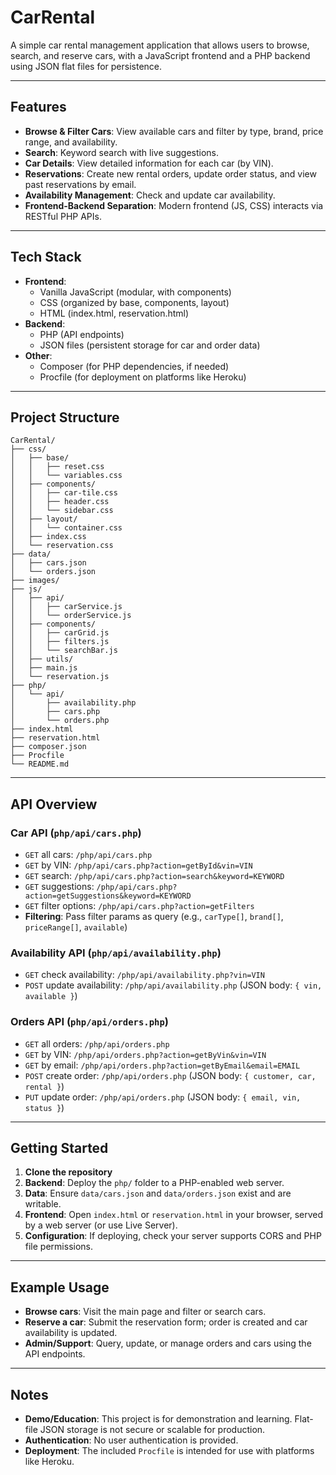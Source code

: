 # CarRental

A simple car rental management application that allows users to browse, search, and reserve cars, with a JavaScript frontend and a PHP backend using JSON flat files for persistence.

---

## Features

- **Browse & Filter Cars**: View available cars and filter by type, brand, price range, and availability.
- **Search**: Keyword search with live suggestions.
- **Car Details**: View detailed information for each car (by VIN).
- **Reservations**: Create new rental orders, update order status, and view past reservations by email.
- **Availability Management**: Check and update car availability.
- **Frontend-Backend Separation**: Modern frontend (JS, CSS) interacts via RESTful PHP APIs.

---

## Tech Stack

- **Frontend**:
    - Vanilla JavaScript (modular, with components)
    - CSS (organized by base, components, layout)
    - HTML (index.html, reservation.html)
- **Backend**:
    - PHP (API endpoints)
    - JSON files (persistent storage for car and order data)
- **Other**:
    - Composer (for PHP dependencies, if needed)
    - Procfile (for deployment on platforms like Heroku)

---

## Project Structure

```
CarRental/
├── css/
│   ├── base/
│   │   ├── reset.css
│   │   └── variables.css
│   ├── components/
│   │   ├── car-tile.css
│   │   ├── header.css
│   │   └── sidebar.css
│   ├── layout/
│   │   └── container.css
│   ├── index.css
│   └── reservation.css
├── data/
│   ├── cars.json
│   └── orders.json
├── images/
├── js/
│   ├── api/
│   │   ├── carService.js
│   │   └── orderService.js
│   ├── components/
│   │   ├── carGrid.js
│   │   ├── filters.js
│   │   └── searchBar.js
│   ├── utils/
│   ├── main.js
│   └── reservation.js
├── php/
│   └── api/
│       ├── availability.php
│       ├── cars.php
│       └── orders.php
├── index.html
├── reservation.html
├── composer.json
├── Procfile
└── README.md
```

---

## API Overview

### Car API (`php/api/cars.php`)
- `GET` all cars: `/php/api/cars.php`
- `GET` by VIN: `/php/api/cars.php?action=getById&vin=VIN`
- `GET` search: `/php/api/cars.php?action=search&keyword=KEYWORD`
- `GET` suggestions: `/php/api/cars.php?action=getSuggestions&keyword=KEYWORD`
- `GET` filter options: `/php/api/cars.php?action=getFilters`
- **Filtering**: Pass filter params as query (e.g., `carType[]`, `brand[]`, `priceRange[]`, `available`)

### Availability API (`php/api/availability.php`)
- `GET` check availability: `/php/api/availability.php?vin=VIN`
- `POST` update availability: `/php/api/availability.php` (JSON body: `{ vin, available }`)

### Orders API (`php/api/orders.php`)
- `GET` all orders: `/php/api/orders.php`
- `GET` by VIN: `/php/api/orders.php?action=getByVin&vin=VIN`
- `GET` by email: `/php/api/orders.php?action=getByEmail&email=EMAIL`
- `POST` create order: `/php/api/orders.php` (JSON body: `{ customer, car, rental }`)
- `PUT` update order: `/php/api/orders.php` (JSON body: `{ email, vin, status }`)

---

## Getting Started

1. **Clone the repository**
2. **Backend**: Deploy the `php/` folder to a PHP-enabled web server.
3. **Data**: Ensure `data/cars.json` and `data/orders.json` exist and are writable.
4. **Frontend**: Open `index.html` or `reservation.html` in your browser, served by a web server (or use Live Server).
5. **Configuration**: If deploying, check your server supports CORS and PHP file permissions.

---

## Example Usage

- **Browse cars**: Visit the main page and filter or search cars.
- **Reserve a car**: Submit the reservation form; order is created and car availability is updated.
- **Admin/Support**: Query, update, or manage orders and cars using the API endpoints.

---

## Notes

- **Demo/Education**: This project is for demonstration and learning. Flat-file JSON storage is not secure or scalable for production.
- **Authentication**: No user authentication is provided.
- **Deployment**: The included `Procfile` is intended for use with platforms like Heroku.
